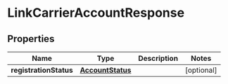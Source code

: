 # LinkCarrierAccountResponse

## Properties
Name | Type | Description | Notes
------------ | ------------- | ------------- | -------------
**registrationStatus** | [**AccountStatus**](AccountStatus.md) |  |  [optional]
